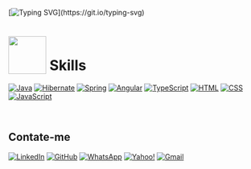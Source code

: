 [![Typing SVG](https://readme-typing-svg.demolab.com?font=Fira+Code&pause=1000&color=18D805&random=false&width=435&lines=Hi%2C+my+name+is+Gilton+Nascimento.;I'm+a+Fullstack+Developer;I+like+challenges+and+also;things+that+stimulates+thinking.;So%2C+let's+diving+in.)](https://git.io/typing-svg)


# <div style="display: flex; align-items: flex-end;"><img src="https://user-images.githubusercontent.com/74038190/229223263-cf2e4b07-2615-4f87-9c38-e37600f8381a.gif" width="75">&nbsp;Skills</div>

 [![Java](https://img.shields.io/badge/java-%23ED8B00.svg?style=for-the-badge&logo=openjdk&logoColor=black&)](https://dev.java/)
  [![Hibernate](https://img.shields.io/badge/Hibernate-59666C?style=for-the-badge&logo=Hibernate&logoColor=white)](https://hibernate.org/)
  [![Spring](https://img.shields.io/badge/spring-%236DB33F.svg?style=for-the-badge&logo=spring&logoColor=white)](https://spring.io/)
  [![Angular](https://img.shields.io/badge/angular-%23DD0031.svg?style=for-the-badge&logo=angular&logoColor=white)](https://angular.io/docs)
  [![TypeScript](https://img.shields.io/badge/typescript-%23007ACC.svg?style=for-the-badge&logo=typescript&logoColor=white)](https://www.typescriptlang.org/docs/)
  [![HTML](https://img.shields.io/badge/-HTML5-E34F26?style=for-the-badge&logo=HTML5&logoColor=white)](https://developer.mozilla.org/pt-BR/docs/Web/HTML)
  [![CSS](https://img.shields.io/badge/-CSS-1572B6?style=for-the-badge&logo=css3&logoColor=white)](https://www.w3.org/Style/CSS/)
  [![JavaScript](https://img.shields.io/badge/-JavaScript-F7DF1E?style=for-the-badge&logo=javascript&logoColor=black)](https://developer.mozilla.org/pt-BR/docs/Web/JavaScript) 


<p>&nbsp;</p>

## Contate-me
[![LinkedIn](https://img.shields.io/badge/LinkedIn-0077B5?style=for-the-badge&logo=linkedin&logoColor=white)](www.linkedin.com/in/giltonnascimento) 
[![GitHub](https://img.shields.io/badge/GitHub-100000?style=for-the-badge&logo=github&logoColor=white)](https://github.com/gilton)
[![WhatsApp](https://img.shields.io/badge/WhatsApp-25D366?style=for-the-badge&logo=whatsapp&logoColor=white)](https://wa.me/+55(82)993602745) 
[![Yahoo!](https://img.shields.io/badge/Yahoo!-6001D2?style=for-the-badge&logo=Yahoo!&logoColor=white)](mailto:gilton_nasc@yahoo.com.br)
[![Gmail](https://img.shields.io/badge/Gmail-333333?style=for-the-badge&logo=gmail&logoColor=red)](mailto:gilton.aidon@gmail.com)